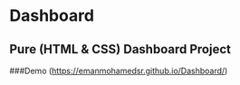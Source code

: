 # Dashboard
## Pure (HTML & CSS) Dashboard Project
###Demo (https://emanmohamedsr.github.io/Dashboard/)
